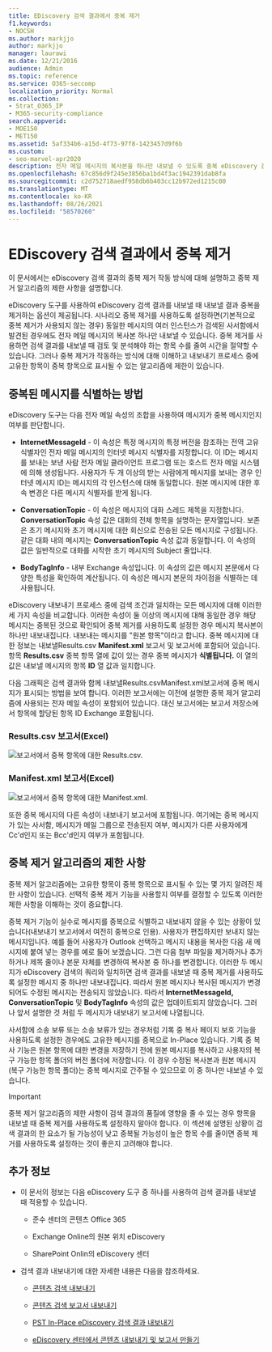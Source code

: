 ```yaml
---
title: EDiscovery 검색 결과에서 중복 제거
f1.keywords:
- NOCSH
ms.author: markjjo
author: markjjo
manager: laurawi
ms.date: 12/21/2016
audience: Admin
ms.topic: reference
ms.service: O365-seccomp
localization_priority: Normal
ms.collection:
- Strat_O365_IP
- M365-security-compliance
search.appverid:
- MOE150
- MET150
ms.assetid: 5af334b6-a15d-4f73-97f8-1423457d9f6b
ms.custom:
- seo-marvel-apr2020
description: 전자 메일 메시지의 복사본을 하나만 내보낼 수 있도록 중복 eDiscovery 검색 결과를 제거하는 방법을 배워야 합니다.
ms.openlocfilehash: 67c856d9f245e3856ba1bd4f3ac1942391dab8fa
ms.sourcegitcommit: c2d752718aedf958db6b403cc12b972ed1215c00
ms.translationtype: MT
ms.contentlocale: ko-KR
ms.lasthandoff: 08/26/2021
ms.locfileid: "58570260"
---
```

# <a name="de-duplication-in-ediscovery-search-results"></a>EDiscovery 검색 결과에서 중복 제거

이 문서에서는 eDiscovery 검색 결과의 중복 제거 작동 방식에 대해 설명하고 중복 제거 알고리즘의 제한 사항을 설명합니다.
  
eDiscovery 도구를 사용하여 eDiscovery 검색 결과를 내보낼 때 내보낼 결과 중복을 제거하는 옵션이 제공됩니다. 시나리오 중복 제거를 사용하도록 설정하면(기본적으로 중복 제거가 사용되지 않는 경우) 동일한 메시지의 여러 인스턴스가 검색된 사서함에서 발견된 경우에도 전자 메일 메시지의 복사본 하나만 내보낼 수 있습니다. 중복 제거를 사용하면 검색 결과를 내보낼 때 검토 및 분석해야 하는 항목 수를 줄여 시간을 절약할 수 있습니다. 그러나 중복 제거가 작동하는 방식에 대해 이해하고 내보내기 프로세스 중에 고유한 항목이 중복 항목으로 표시될 수 있는 알고리즘에 제한이 있습니다.
  
## <a name="how-duplicate-messages-are-identified"></a>중복된 메시지를 식별하는 방법

eDiscovery 도구는 다음 전자 메일 속성의 조합을 사용하여 메시지가 중복 메시지인지 여부를 판단합니다.
  
- **InternetMessageId** - 이 속성은 특정 메시지의 특정 버전을 참조하는 전역 고유 식별자인 전자 메일 메시지의 인터넷 메시지 식별자를 지정합니다. 이 ID는 메시지를 보내는 보낸 사람 전자 메일 클라이언트 프로그램 또는 호스트 전자 메일 시스템에 의해 생성됩니다. 사용자가 두 개 이상의 받는 사람에게 메시지를 보내는 경우 인터넷 메시지 ID는 메시지의 각 인스턴스에 대해 동일합니다. 원본 메시지에 대한 후속 변경은 다른 메시지 식별자를 받게 됩니다. 

- **ConversationTopic** - 이 속성은 메시지의 대화 스레드 제목을 지정합니다. **ConversationTopic** 속성 값은 대화의 전체 항목을 설명하는 문자열입니다. 보존은 초기 메시지와 초기 메시지에 대한 회신으로 전송된 모든 메시지로 구성됩니다. 같은 대화 내의 메시지는 **ConversationTopic** 속성 값과 동일합니다. 이 속성의 값은 일반적으로 대화를 시작한 초기 메시지의 Subject 줄입니다. 

- **BodyTagInfo** - 내부 Exchange 속성입니다. 이 속성의 값은 메시지 본문에서 다양한 특성을 확인하여 계산됩니다. 이 속성은 메시지 본문의 차이점을 식별하는 데 사용됩니다. 

eDiscovery 내보내기 프로세스 중에 검색 조건과 일치하는 모든 메시지에 대해 이러한 세 가지 속성을 비교합니다. 이러한 속성이 둘 이상의 메시지에 대해 동일한 경우 해당 메시지는 중복된 것으로 확인되어 중복 제거를 사용하도록 설정한 경우 메시지 복사본이 하나만 내보내집니다. 내보내는 메시지를 "원본 항목"이라고 합니다. 중복 메시지에 대한 정보는 내보낼Results.csv **Manifest.xml** 보고서 및 보고서에 포함되어 있습니다. 항목 **Results.csv** 중복 항목 열에 값이 있는 경우 중복 메시지가 **식별됩니다.** 이 열의 값은 내보낼 메시지의 항목 **ID** 열 값과 일치합니다. 
  
다음 그래픽은 검색 결과와 함께 내보낼Results.csvManifest.xml보고서에 중복 메시지가 표시되는 방법을 보여 합니다.  이러한 보고서에는 이전에 설명한 중복 제거 알고리즘에 사용되는 전자 메일 속성이 포함되어 있습니다. 대신 보고서에는 보고서  저장소에서 항목에 할당된 항목 ID Exchange 포함됩니다. 
  
 ### <a name="resultscsv-report-viewed-in-excel"></a>Results.csv 보고서(Excel)
  
![보고서에서 중복 항목에 대한 Results.csv.](../media/e3d64004-3b91-4cba-b6f3-934b46cbdcdb.png)
  
 ### <a name="manifestxml-report-viewed-in-excel"></a>Manifest.xml 보고서(Excel)
  
![보고서에서 중복 항목에 대한 Manifest.xml.](../media/69aa4786-9883-46ff-bcae-b35e0daf4a6d.png)
  
또한 중복 메시지의 다른 속성이 내보내기 보고서에 포함됩니다. 여기에는 중복 메시지가 있는 사서함, 메시지가 메일 그룹으로 전송된지 여부, 메시지가 다른 사용자에게 Cc'd인지 또는 Bcc'd인지 여부가 포함됩니다.
  
## <a name="limitations-of-the-de-duplication-algorithm"></a>중복 제거 알고리즘의 제한 사항

중복 제거 알고리즘에는 고유한 항목이 중복 항목으로 표시될 수 있는 몇 가지 알려진 제한 사항이 있습니다. 선택적 중복 제거 기능을 사용할지 여부를 결정할 수 있도록 이러한 제한 사항을 이해하는 것이 중요합니다.
  
중복 제거 기능이 실수로 메시지를 중복으로 식별하고 내보내지 않을 수 있는 상황이 있습니다(내보내기 보고서에서 여전히 중복으로 인용). 사용자가 편집하지만 보내지 않는 메시지입니다. 예를 들어 사용자가 Outlook 선택하고 메시지 내용을 복사한 다음 새 메시지에 붙여 넣는 경우를 예로 들어 보겠습니다. 그런 다음 첨부 파일을 제거하거나 추가하거나 제목 줄이나 본문 자체를 변경하여 복사본 중 하나를 변경합니다. 이러한 두 메시지가 eDiscovery 검색의 쿼리와 일치하면 검색 결과를 내보낼 때 중복 제거를 사용하도록 설정한 메시지 중 하나만 내보내집니다. 따라서 원본 메시지나 복사된 메시지가 변경되어도 수정된 메시지는 전송되지 않았습니다. 따라서 **InternetMessageId,** **ConversationTopic** 및 **BodyTagInfo** 속성의 값은 업데이트되지 않았습니다. 그러나 앞서 설명한 것 처럼 두 메시지가 내보내기 보고서에 나열됩니다. 
  
사서함에 소송 보류 또는 소송 보류가 있는 경우처럼 기록 중 복사 페이지 보호 기능을 사용하도록 설정한 경우에도 고유한 메시지를 중복으로 In-Place 있습니다. 기록 중 복사 기능은 원본 항목에 대한 변경을 저장하기 전에 원본 메시지를 복사하고 사용자의 복구 가능한 항목 폴더의 버전 폴더에 저장합니다. 이 경우 수정된 복사본과 원본 메시지(복구 가능한 항목 폴더)는 중복 메시지로 간주될 수 있으므로 이 중 하나만 내보낼 수 있습니다.
  
> [!IMPORTANT]
> 중복 제거 알고리즘의 제한 사항이 검색 결과의 품질에 영향을 줄 수 있는 경우 항목을 내보낼 때 중복 제거를 사용하도록 설정하지 말아야 합니다. 이 섹션에 설명된 상황이 검색 결과의 한 요소가 될 가능성이 낮고 중복될 가능성이 높은 항목 수를 줄이면 중복 제거를 사용하도록 설정하는 것이 좋은지 고려해야 합니다. 
  
## <a name="more-information"></a>추가 정보

- 이 문서의 정보는 다음 eDiscovery 도구 중 하나를 사용하여 검색 결과를 내보낼 때 적용할 수 있습니다.

  - 준수 센터의 콘텐츠 Office 365

  - Exchange Online의 원본 위치 eDiscovery

  - SharePoint Onlin의 eDiscovery 센터

- 검색 결과 내보내기에 대한 자세한 내용은 다음을 참조하세요.

  - [콘텐츠 검색 내보내기](export-search-results.md)

  - [콘텐츠 검색 보고서 내보내기](export-a-content-search-report.md)

  - [PST In-Place eDiscovery 검색 결과 내보내기](/exchange/security-and-compliance/in-place-ediscovery/export-search-results)

  - [eDiscovery 센터에서 콘텐츠 내보내기 및 보고서 만들기](/SharePoint/governance/export-content-and-create-reports-in-the-ediscovery-center)